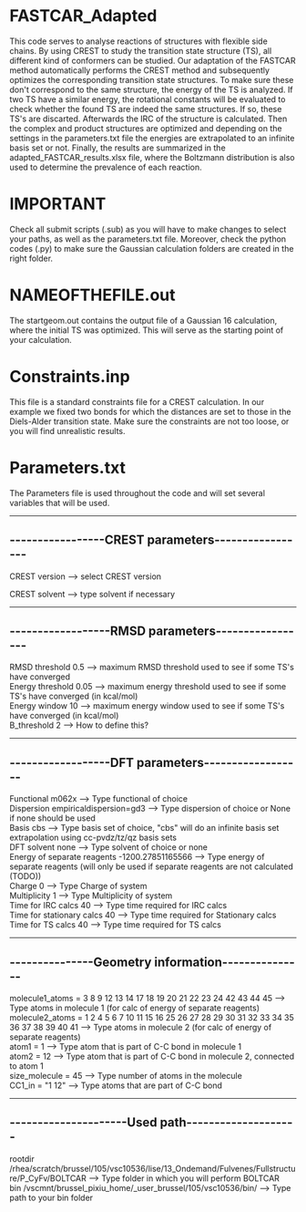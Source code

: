 # FASTCAR_Adapted

This code serves to analyse reactions of structures with flexible side chains. By using CREST to study the transition state structure (TS), all different kind of conformers can be studied. Our adaptation of the FASTCAR method automatically performs the CREST method and subsequently optimizes the corresponding transition state structures. To make sure these don't correspond to the same structure, the energy of the TS is analyzed. If two TS have a similar energy, the rotational constants will be evaluated to check whether the found TS are indeed the same structures. If so, these TS's are discarted. Afterwards the IRC of the structure is calculated. Then the complex and product structures are optimized and depending on the settings in the parameters.txt file the energies are extrapolated to an infinite basis set or not. Finally, the results are summarized in the adapted_FASTCAR_results.xlsx file, where the Boltzmann distribution is also used to determine the prevalence of each reaction. 

# IMPORTANT

Check all submit scripts (.sub) as you will have to make changes to select your paths, as well as the parameters.txt file. Moreover, check the python codes (.py) to make sure the Gaussian calculation folders are created in the right folder.

# NAMEOFTHEFILE.out

The startgeom.out contains the output file of a Gaussian 16 calculation, where the initial TS was optimized. This will serve as the starting point of your calculation.

# Constraints.inp

This file is a standard constraints file for a CREST calculation. In our example we fixed two bonds for which the distances are set to those in the Diels-Alder transition state. Make sure the constraints are not too loose, or you will find unrealistic results.

# Parameters.txt

The Parameters file is used throughout the code and will set several variables that will be used.

--------------------------------------------------
-----------------CREST parameters-----------------
--------------------------------------------------

CREST version --> select CREST version  

CREST solvent --> type solvent if necessary  

--------------------------------------------------
------------------RMSD parameters-----------------
--------------------------------------------------

RMSD threshold  0.5 --> maximum RMSD threshold used to see if some TS's have converged  
Energy threshold 0.05 --> maximum energy threshold used to see if some TS's have converged (in kcal/mol)  
Energy window 10 --> maximum energy window used to see if some TS's have converged (in kcal/mol)  
B_threshold 2 --> How to define this?  

--------------------------------------------------
------------------DFT parameters------------------
--------------------------------------------------

Functional  m062x --> Type functional of choice  
Dispersion  empiricaldispersion=gd3 --> Type dispersion of choice or None if none should be used  
Basis cbs --> Type basis set of choice, "cbs" will do an infinite basis set extrapolation using cc-pvdz/tz/qz basis sets  
DFT solvent  none --> Type solvent of choice or none  
Energy of separate reagents -1200.27851165566 --> Type energy of separate reagents (will only be used if separate reagents are not calculated (TODO))  
Charge 0 --> Type Charge of system  
Multiplicity 1 --> Type Multiplicity of system  
Time for IRC calcs 40 --> Type time required for IRC calcs  
Time for stationary calcs 40 --> Type time required for Stationary calcs  
Time for TS calcs 40 --> Type time required for TS calcs  

--------------------------------------------------
---------------Geometry information---------------
--------------------------------------------------

molecule1_atoms = 3 8 9 12 13 14 17 18 19 20 21 22 23 24 42 43 44 45 --> Type atoms in molecule 1 (for calc of energy of separate reagents)  
molecule2_atoms = 1 2 4 5 6 7 10 11 15 16 25 26 27 28 29 30 31 32 33 34 35 36 37 38 39 40 41 --> Type atoms in molecule 2 (for calc of energy of separate reagents)  
atom1 = 1 --> Type atom that is part of C-C bond in molecule 1  
atom2 = 12 --> Type atom that is part of C-C bond in molecule 2, connected to atom 1  
size_molecule = 45 --> Type number of atoms in the molecule  
CC1_in = "1 12" --> Type atoms that are part of C-C bond  

--------------------------------------------------
---------------------Used path--------------------
--------------------------------------------------

rootdir /rhea/scratch/brussel/105/vsc10536/lise/13_Ondemand/Fulvenes/Fullstructure/P_CyFv/BOLTCAR --> Type folder in which you will perform BOLTCAR  
bin /vscmnt/brussel_pixiu_home/_user_brussel/105/vsc10536/bin/ --> Type path to your bin folder  



